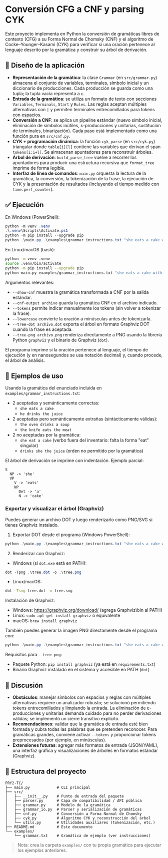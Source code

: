 # Conversión CFG a CNF y parsing CYK

Este proyecto implementa en Python la conversión de gramáticas libres de contexto (CFG)
a su Forma Normal de Chomsky (CNF) y el algoritmo de Cocke–Younger–Kasami (CYK) para
verificar si una oración pertenece al lenguaje descrito por la gramática y
construir su árbol de derivación.

## 📐 Diseño de la aplicación

- **Representación de la gramática**: la clase `Grammar` (en `src/grammar.py`)
  almacena el conjunto de variables, terminales, símbolo inicial y un diccionario
  de producciones. Cada producción se guarda como una tupla; la tupla vacía
  representa a `ε`.
- **Entrada de la gramática**: se utiliza un formato de texto con secciones
  `Variables`, `Terminals`, `Start` y `Rules`. Las reglas aceptan múltiples
  alternativas con `|` y permiten terminales entrecomillados para tokens con
  espacios.
- **Conversión a CNF**: se aplica un pipeline estándar (nuevo símbolo inicial,
  eliminación de símbolos inútiles, ε-producciones y unitarias, sustitución de
  terminales, binarización). Cada paso está implementado como una función pura en
  `src/cnf.py`.
- **CYK + programación dinámica**: la función `cyk_parse` (en `src/cyk.py`)
  triangular donde `table[i][l]` contiene las variables que derivan el span
  `tokens[i:i+l]`. Se almacenan apuntadores para reconstruir árboles.
- **Árbol de derivación**: `build_parse_tree` vuelve a recorrer los apuntadores
  para producir una estructura recursiva que `format_tree` imprime de forma
  legible.
- **Interfaz de línea de comandos**: `main.py` orquesta la lectura de la
  gramática, la conversión, la tokenización de la frase, la ejecución de CYK y
  la presentación de resultados (incluyendo el tiempo medido con
  `time.perf_counter`).

## ✅ Ejecución

En Windows (PowerShell):

```powershell
python -m venv .venv
.\.venv\Scripts\Activate.ps1
python -m pip install --upgrade pip
python .\main.py .\examples\grammar_instructions.txt "she eats a cake with a fork"
```

En Linux/macOS (bash):

```bash
python -m venv .venv
source .venv/bin/activate
python -m pip install --upgrade pip
python main.py examples/grammar_instructions.txt "she eats a cake with a fork"
```

Argumentos relevantes:

- `--show-cnf` muestra la gramática transformada a CNF por la salida estándar.
- `--cnf-output archivo` guarda la gramática CNF en el archivo indicado.
- `--tokens` permite indicar manualmente los tokens (sin volver a tokenizar la
  frase).
- `--lowercase` convierte la oración a minúsculas antes de tokenizarla.
- `--tree-dot archivo.dot` exporta el árbol en formato Graphviz DOT cuando la frase es aceptada.
- `--tree-png archivo.png` renderiza directamente a PNG usando la librería Python `graphviz` y el binario de Graphviz (`dot`).

El programa imprime si la oración pertenece al lenguaje, el tiempo de ejecución
(y en nanosegundos se usa notación decimal) y, cuando procede, el árbol de
análisis.

## 🧪 Ejemplos de uso

Usando la gramática del enunciado incluida en `examples/grammar_instructions.txt`:

- 2 aceptadas y semánticamente correctas:
  - `she eats a cake`
  - `he drinks the juice`
- 2 aceptadas pero semánticamente extrañas (sintácticamente válidas):
  - `the oven drinks a soup`
  - `the knife eats the meat`
- 2 no aceptadas por la gramática:
  - `she eat a cake` (verbo fuera del inventario: falta la forma "eat" singular)
  - `drinks she the juice` (orden no permitido por la gramática)

El árbol de derivación se imprime con indentación. Ejemplo parcial:

```
S
  NP -> 'she'
  VP
    V -> 'eats'
    NP
      Det -> 'a'
      N -> 'cake'
```

### Exportar y visualizar el árbol (Graphviz)

Puedes generar un archivo DOT y luego renderizarlo como PNG/SVG si tienes Graphviz instalado.

1) Exportar DOT desde el programa (Windows PowerShell):

```powershell
python .\main.py .\examples\grammar_instructions.txt "she eats a cake with a fork" --tree-dot .\tree.dot
```

2) Renderizar con Graphviz:

- Windows (si `dot.exe` está en PATH):

```powershell
dot -Tpng .\tree.dot -o .\tree.png
```

- Linux/macOS:

```bash
dot -Tsvg tree.dot -o tree.svg
```

Instalación de Graphviz:
- Windows: https://graphviz.org/download/ (agrega Graphviz\bin al PATH)
- Linux: `sudo apt-get install graphviz` o equivalente
- macOS: `brew install graphviz`

También puedes generar la imagen PNG directamente desde el programa con:

```powershell
python .\main.py .\examples\grammar_instructions.txt "she eats a cake with a fork" --tree-png .\tree.png
```

Requisitos para `--tree-png`:
- Paquete Python: `pip install graphviz` (ya está en `requirements.txt`)
- Binario Graphviz instalado en el sistema y accesible en PATH (`dot`)

## 💬 Discusión

- **Obstáculos**: manejar símbolos con espacios y reglas con múltiples
  alternativas requiere un analizador robusto; se solucionó permitiendo tokens
  entrecomillados y limpiando la entrada. La eliminación de ε-producciones y
  unitarias demanda cuidado para no perder derivaciones válidas; se implementó
  un cierre transitivo explícito.
- **Recomendaciones**: validar que la gramática de entrada esté bien formada y
  cubra todas las palabras que se pretenden reconocer. Para gramáticas grandes,
  conviene activar `--tokens` y proporcionar tokens preprocesados (por ejemplo,
  en minúsculas).
- **Extensiones futuras**: agregar más formatos de entrada (JSON/YAML), una
  interfaz gráfica y visualizaciones de árboles en formatos estándar (Graphviz).

## 📂 Estructura del proyecto

```
PRY2-TC/
├── main.py            # CLI principal
├── src/
│   ├── __init__.py    # Punto de entrada del paquete
│   ├── parser.py      # Capa de compatibilidad / API pública
│   ├── grammar.py     # Modelo de la gramática
│   ├── grammar_io.py  # Parser y serialización de gramáticas
│   ├── cnf.py         # Conversión a Forma Normal de Chomsky
│   ├── cyk.py         # Algoritmo CYK y reconstrucción del árbol
│   └── utils.py       # Utilidades auxiliares (tokenización, etc.)
├── README.md          # Este documento
└── examples/
    └── grammar.txt    # Gramática de ejemplo (ver instrucciones)
```

> Nota: crea la carpeta `examples/` con tu propia gramática para ejecutar los
> ejemplos anteriores.
